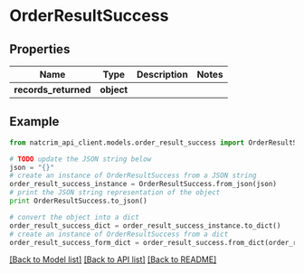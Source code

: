 # OrderResultSuccess


## Properties
Name | Type | Description | Notes
------------ | ------------- | ------------- | -------------
**records_returned** | **object** |  | 

## Example

```python
from natcrim_api_client.models.order_result_success import OrderResultSuccess

# TODO update the JSON string below
json = "{}"
# create an instance of OrderResultSuccess from a JSON string
order_result_success_instance = OrderResultSuccess.from_json(json)
# print the JSON string representation of the object
print OrderResultSuccess.to_json()

# convert the object into a dict
order_result_success_dict = order_result_success_instance.to_dict()
# create an instance of OrderResultSuccess from a dict
order_result_success_form_dict = order_result_success.from_dict(order_result_success_dict)
```
[[Back to Model list]](../README.md#documentation-for-models) [[Back to API list]](../README.md#documentation-for-api-endpoints) [[Back to README]](../README.md)


